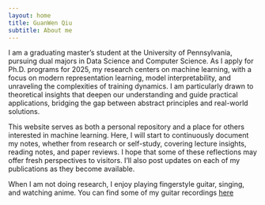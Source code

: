 ```yaml
---
layout: home
title: GuanWen Qiu
subtitle: About me
---
```


I am a graduating master’s student at the University of Pennsylvania, pursuing dual majors in Data Science and Computer Science. As I apply for Ph.D. programs for 2025, my research centers on machine learning, with a focus on modern representation learning, model interpretability, and unraveling the complexities of training dynamics. I am particularly drawn to theoretical insights that deepen our understanding and guide practical applications, bridging the gap between abstract principles and real-world solutions.

This website serves as both a personal repository and a place for others interested in machine learning. Here, I will start to continuously document my notes, whether from research or self-study, covering lecture insights, reading notes, and paper reviews. I hope that some of these reflections may offer fresh perspectives to visitors. I’ll also post updates on each of my publications as they become available.

When I am not doing research, I enjoy playing fingerstyle guitar, singing, and watching anime. You can find some of my guitar recordings [here](https://space.bilibili.com/28998104)  